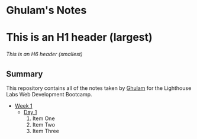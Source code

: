 # Ghulam's Notes

# This is an H1 header (largest)
###### This is an H6 header (smallest)

## Summary 

This repository contains all of the notes taken by [Ghulam](https://github.com/ghulammurtaza27) for the Lighthouse Labs Web Development Bootcamp.

* [Week 1](/Week_1)
  * [Day 1](/Week_1/Day_1)
    1. Item One 
    2. Item Two
    3. Item Three